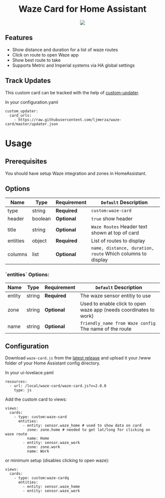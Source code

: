 <h1 align="center">Waze Card for Home Assistant</h1>

<p align="center">
  <img src='https://i.imgur.com/PrqeVYJ.png' />
</p>

<h2>Features</h2>

* Show distance and duration for a list of waze routes
* Click on route to open Waze app
* Show best route to take
* Supports Metric and Imperial systems via HA global settings

<h2>Track Updates</h2>

This custom card can be tracked with the help of [custom-updater](https://github.com/custom-components/custom_updater).

In your configuration.yaml

```
custom_updater:
  card_urls:
    - https://raw.githubusercontent.com/ljmerza/waze-card/master/updater.json
```

<h1>Usage</h1>
<h2>Prerequisites</h2>
You should have setup Waze integration and zones in HomeAssistant.

<h2>Options</h2>

| Name | Type | Requirement | `Default` Description
| ---- | ---- | ------- | -----------
| type | string | **Required** | `custom:waze-card`
| header | boolean | **Optional** | `true` show header
| title | string | **Optional** | `Waze Routes` Header text shown at top of card
| entities | object | **Required** | List of routes to display
| columns | list | **Optional** | `name, distance, duration, route` Which columns to display

<h3>`entities` Options:</h3>

| Name | Type | Requirement | `Default` Description
| ---- | ---- | ------- | -----------
| entity | string | **Required** | The waze sensor entitiy to use 
| zone | string | **Optional** | Used to enable click to open waze app (needs coordinates to work)
| name | string | **Optional** | `friendly_name from Waze config` The name of the route


<h2>Configuration</h2>

Download `waze-card.js` from the [latest release](https://github.com/ljmerza/waze-card/releases/latest/) and upload it your /www folder of your Home Assistant config directory.

In your ui-lovelace.yaml

```
resources:
  - url: /local/waze-card/waze-card.js?v=2.0.0
    type: js
```

Add the custom card to views:

```
views:
  cards:
    - type: custom:waze-card
      entities:
        - entity: sensor.waze_home # used to show data on card
          zone: zone.home # needed to get lat/long for clicking on waze route
          name: Home
        - entity: sensor.waze_work
          zone: zone.work
          name: Work
```

or minimum setup (disables clicking to open waze):

```
views:
  cards:
    - type: custom:waze-cardq
      entities:
        - entity: sensor.waze_home
        - entity: sensor.waze_work
```
